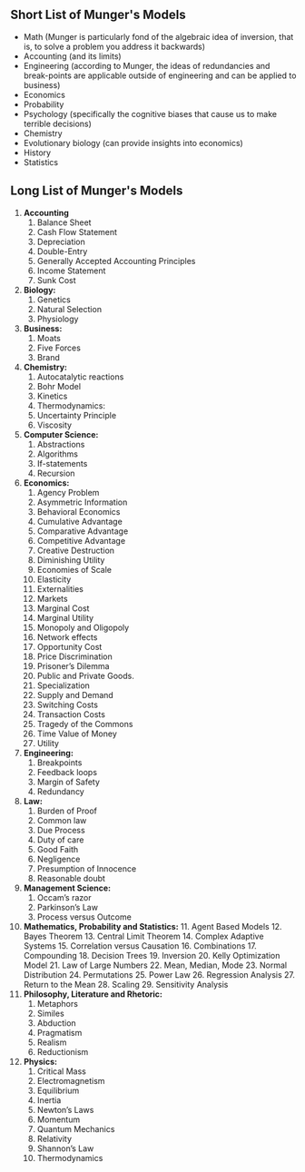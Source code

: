 
## Short List of Munger's Models
* Math (Munger is particularly fond of the algebraic idea of inversion, that is, to solve a problem you address it backwards)
* Accounting (and its limits)
* Engineering (according to Munger, the ideas of redundancies and break-points are applicable outside of engineering and can be applied to business)
* Economics
* Probability
* Psychology (specifically the cognitive biases that cause us to make terrible decisions)
* Chemistry
* Evolutionary biology (can provide insights into economics)
* History
* Statistics

## Long List of Munger's Models
1. **Accounting**
	1. Balance Sheet
	2. Cash Flow Statement
	3. Depreciation
	4. Double-Entry
	5. Generally Accepted Accounting Principles
	6. Income Statement
	7. Sunk Cost
2. **Biology:**
	1. Genetics
	2. Natural Selection
	3. Physiology
3. **Business:**
	1. Moats
	2. Five Forces
	3. Brand
4. **Chemistry:**
	1. Autocatalytic reactions
	2. Bohr Model
	3. Kinetics
	4. Thermodynamics:
	5. Uncertainty Principle
	6. Viscosity
5. **Computer Science:**
	1. Abstractions
	2. Algorithms
	3. If-statements
	4. Recursion
6. **Economics:**
	1. Agency Problem
	2. Asymmetric Information
	3. Behavioral Economics
	4. Cumulative Advantage
	5. Comparative Advantage
	6. Competitive Advantage
	7. Creative Destruction
	8. Diminishing Utility
	9. Economies of Scale
	10. Elasticity
	11. Externalities
	12. Markets
	13. Marginal Cost
	14. Marginal Utility
	15. Monopoly and Oligopoly
	16. Network effects
	17. Opportunity Cost
	18. Price Discrimination
	19. Prisoner’s Dilemma
	20. Public and Private Goods.
	21. Specialization
	22. Supply and Demand
	23. Switching Costs
	24. Transaction Costs
	25. Tragedy of the Commons
	26. Time Value of Money
	27. Utility
7. **Engineering:**
	1. Breakpoints
	2. Feedback loops
	3. Margin of Safety
	4. Redundancy
8. **Law:**
	1. Burden of Proof
	2. Common law
	3. Due Process
	4. Duty of care
	5. Good Faith
	6. Negligence
	7. Presumption of Innocence
	8. Reasonable doubt
9. **Management Science:**
	1. Occam’s razor
	2. Parkinson’s Law
	3. Process versus Outcome
10. **Mathematics, Probability and Statistics:**
	11. Agent Based Models
	12. Bayes Theorem
	13. Central Limit Theorem
	14. Complex Adaptive Systems
	15. Correlation versus Causation
	16. Combinations
	17. Compounding
	18. Decision Trees
	19. Inversion
	20. Kelly Optimization Model
	21. Law of Large Numbers
	22. Mean, Median, Mode
	23. Normal Distribution
	24. Permutations
	25. Power Law
	26. Regression Analysis
	27. Return to the Mean
	28. Scaling
	29. Sensitivity Analysis
11. **Philosophy, Literature and Rhetoric:**
	1. Metaphors
	2. Similes
	3. Abduction
	4. Pragmatism
	5. Realism
	6. Reductionism
12. **Physics:**
	1. Critical Mass
	2. Electromagnetism
	3. Equilibrium
	4. Inertia
	5. Newton’s Laws
	6. Momentum
	7. Quantum Mechanics
	8. Relativity
	9. Shannon’s Law
	10. Thermodynamics
